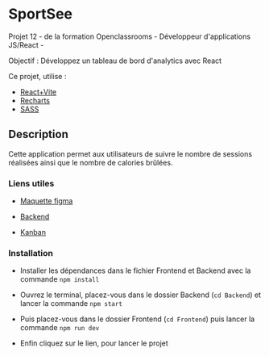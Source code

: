 # SportSee

Projet 12 - de la formation Openclassrooms - Développeur d'applications JS/React -

Objectif : Développez un tableau de bord d'analytics avec React

Ce projet, utilise :

- [React+Vite](https://vitejs.fr/guide/)
- [Recharts](https://recharts.org/en-US/guide)
- [SASS](https://sass-lang.com/install/)

## Description

Cette application permet aux utilisateurs de suivre le nombre de sessions réalisées ainsi que le nombre de calories brûlées.

### Liens utiles

- [Maquette figma](https://www.figma.com/design/BMomGVZqLZb811mDMShpLu/UI-design-Sportify-FR?node-id=0-1)

- [Backend](https://github.com/OpenClassrooms-Student-Center/SportSee)

- [Kanban](https://openclassrooms.notion.site/Tableau-de-bord-SportSee-6686aa4b5f44417881a4884c9af5669e)

### Installation

- Installer les dépendances dans le fichier Frontend et Backend avec la commande `npm install`

- Ouvrez le terminal, placez-vous dans le dossier Backend (`cd Backend`) et lancer la commande `npm start`

- Puis placez-vous dans le dossier Frontend (`cd Frontend`) puis lancer la commande `npm run dev`

- Enfin cliquez sur le lien, pour lancer le projet
